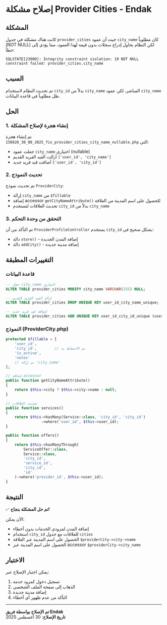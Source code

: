# إصلاح مشكلة Provider Cities - Endak

## المشكلة

كانت هناك مشكلة في جدول `provider_cities` حيث أن عمود `city_name` كان مطلوباً (NOT NULL) لكن النظام يحاول إدراج سجلات بدون قيمة لهذا العمود، مما يؤدي إلى خطأ:

```
SQLSTATE[23000]: Integrity constraint violation: 19 NOT NULL constraint failed: provider_cities.city_name
```

## السبب

تم تحديث النظام لاستخدام `city_id` بدلاً من `city_name` المباشر، لكن عمود `city_name` ظل مطلوباً في قاعدة البيانات.

## الحل

### 1. إنشاء هجرة لإصلاح المشكلة

تم إنشاء هجرة `2025_08_30_150826_fix_provider_cities_city_name_nullable.php` التي:

- جعلت عمود `city_name` اختياري (nullable)
- أزالت القيد الفريد القديم `['user_id', 'city_name']`
- أضافت قيد فريد جديد `['user_id', 'city_id']`

### 2. تحديث النموذج

تم تحديث نموذج `ProviderCity`:

- إزالة `city_name` من `$fillable`
- إضافة accessor `getCityNameAttribute()` للحصول على اسم المدينة من العلاقة
- تحديث العلاقات لتستخدم `city_id` بدلاً من `city_name`

### 3. التحقق من وحدة التحكم

تم التأكد من أن `ProviderProfileController` يستخدم `city_id` بشكل صحيح في:

- دالة `store()` - إضافة المدن الجديدة
- دالة `addCity()` - إضافة مدينة جديدة

## التغييرات المطبقة

### قاعدة البيانات
```sql
-- جعل city_name اختياري
ALTER TABLE provider_cities MODIFY city_name VARCHAR(255) NULL;

-- إزالة القيد الفريد القديم
ALTER TABLE provider_cities DROP UNIQUE KEY user_id_city_name_unique;

-- إضافة قيد فريد جديد
ALTER TABLE provider_cities ADD UNIQUE KEY user_id_city_id_unique (user_id, city_id);
```

### النموذج (ProviderCity.php)
```php
protected $fillable = [
    'user_id',
    'city_id',        // تم الاحتفاظ به
    'is_active',
    'notes'
    // تم إزالة 'city_name'
];

// إضافة accessor
public function getCityNameAttribute()
{
    return $this->city ? $this->city->name : null;
}

// تحديث العلاقات
public function services()
{
    return $this->hasMany(Service::class, 'city_id', 'city_id')
                ->where('user_id', $this->user_id);
}

public function offers()
{
    return $this->hasManyThrough(
        ServiceOffer::class,
        Service::class,
        'city_id',
        'service_id',
        'city_id',
        'id'
    )->where('provider_id', $this->user_id);
}
```

## النتيجة

✅ **تم حل المشكلة بنجاح!**

الآن يمكن:
- إضافة المدن لمزودي الخدمات بدون أخطاء
- استخدام `city_id` للعلاقات مع جدول `cities`
- الحصول على اسم المدينة عبر العلاقة `$providerCity->city->name`
- الحصول على اسم المدينة عبر accessor `$providerCity->city_name`

## الاختبار

يمكن اختبار الإصلاح عبر:
1. تسجيل دخول كمزود خدمة
2. الذهاب إلى صفحة الملف الشخصي
3. إضافة مدينة جديدة
4. التأكد من عدم ظهور أي أخطاء

---

**تم الإصلاح بواسطة فريق Endak**  
**تاريخ الإصلاح**: 30 أغسطس 2025
